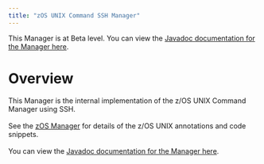 ```yaml
---
title: "zOS UNIX Command SSH Manager"
---
```


This Manager is at Beta level. You can view the <a href="https://javadoc.galasa.dev/overview-summary.html" target="_blank" rel="noopener noreferrer">Javadoc documentation for the Manager here</a>.<br>


# <a name="overview"></a>Overview
This Manager is the internal implementation of the z/OS UNIX Command Manager using SSH. <br><br> See the <a href="/docs/managers/zos-manager">zOS Manager</a> for details of the z/OS UNIX annotations and  code snippets.<br><br> You can view the <a href="https://javadoc.galasa.dev/dev/galasa/zosunix/package-summary.html">Javadoc  documentation for the Manager here</a>. <br><br>





